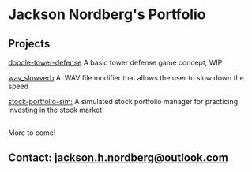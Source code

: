 # Jackson Nordberg's Portfolio
## Projects
[doodle-tower-defense](https://github.com/thejacksonian56/doodle-tower-defense) A basic tower defense game concept, WIP

[wav_slowverb](https://github.com/thejacksonian56/wav_slowverb) A .WAV file modifier that allows the user to slow down the speed

[stock-portfolio-sim:](https://github.com/thejacksonian56/stock-portfolio-sim) A simulated stock portfolio manager for practicing investing in the stock market
##
More to come!
## Contact: jackson.h.nordberg@outlook.com


<!--
**thejacksonian56/thejacksonian56** is a ✨ _special_ ✨ repository because its `README.md` (this file) appears on your GitHub profile.

Here are some ideas to get you started:

- 🔭 I’m currently working on ...
- 🌱 I’m currently learning ...
- 👯 I’m looking to collaborate on ...
- 🤔 I’m looking for help with ...
- 💬 Ask me about ...
- 📫 How to reach me: ...
- 😄 Pronouns: ...
- ⚡ Fun fact: ...
-->
